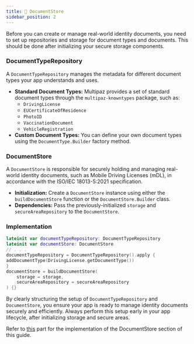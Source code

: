 ```yaml
---
title: 📄 DocumentStore
sidebar_position: 2
---
```


Before you can create or manage real-world identity documents, you need to set up repositories and storage for document types and documents. This should be done after initializing your secure storage components.

### DocumentTypeRepository

A `DocumentTypeRepository` manages the metadata for different document types your app understands and uses.

* **Standard Document Types:** Multipaz provides a set of standard document types through the `multipaz-knowntypes` package, such as:
    * `DrivingLicense`
    * `EUCertificateOfResidence`
    * `PhotoID`
    * `VaccinationDocument`
    * `VehicleRegistration`
* **Custom Document Types:** You can define your own document types using the `DocumentType.Builder` factory method.

### DocumentStore

A `DocumentStore` is responsible for securely holding and managing real-world identity documents, such as Mobile Driving Licenses (mDL), in accordance with the ISO/IEC 18013-5:2021 specification.

* **Initialization:** Create a `DocumentStore` instance using either the `buildDocumentStore` function or the `DocumentStore.Builder` class.
* **Dependencies:** Pass the previously-initialized `storage` and `secureAreaRepository` to the `DocumentStore`.

### Implementation

```kotlin
lateinit var documentTypeRepository: DocumentTypeRepository
lateinit var documentStore: DocumentStore
// . . .
documentTypeRepository = DocumentTypeRepository().apply {
addDocumentType(DrivingLicense.getDocumentType())
}
documentStore = buildDocumentStore(
    storage = storage,
    secureAreaRepository = secureAreaRepository
) {}
```

By clearly structuring the setup of `DocumentTypeRepository` and `DocumentStore`, you ensure your app is ready to manage identity documents securely and efficiently. Always perform this setup early in your app lifecycle, after initializing storage and secure areas.

Refer to [this](https://github.com/openmobilehub/multipaz-getting-started-sample/blob/7500a92ead53cdeca3c6131000c3f7ec07284349/composeApp/src/commonMain/kotlin/org/multipaz/get_started/App.kt#L96-L103) part for the implementation of the DocumentStore section of this guide.

